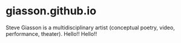 giasson.github.io
=================

Steve Giasson is a multidisciplinary artist (conceptual poetry, video, performance, theater).
Hello!! Hello!! 